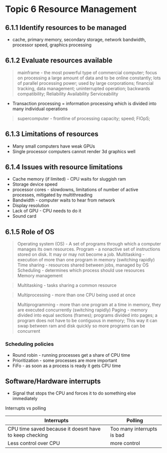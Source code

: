 # Topic 6 Resource Management

## 6.1.1 Identify resources to be managed

- cache, primary memory, secondary storage, network bandwidth, processor speed, graphics processing





## 6.1.2 Evaluate resources available

> mainframe - the most powerful type of commercial computer; focus on processing a large amount of data and to be online constantly; lots of parallel processing power; used by large corporations; financial tracking, data management; uninterrupted operation; backwards compatibility; Reliability Availability Serviceability
  -   Transaction processing = information processing which is divided into many individual operations
>supercomputer - frontline of processing capacity; speed; FlOpS; 

## 6.1.3 Limitations of resources

- Many small computers have weak GPUs
- Single processor computers cannot render 3d graphics well

## 6.1.4 Issues with resource limitations

- Cache memory (if limited) - CPU waits for sluggish ram
- Storage device speed
- processor cores - slowdowns, limitations of number of active processes, mitigated by multithreading
- Bandwidth - computer waits to hear from network
- Display resolution
- Lack of GPU - CPU needs to do it
- Sound card

## 6.1.5 Role of OS

> Operating system (OS) - A set of programs through which a computer manages its own resources.
> Program - a nonactive set of instructions stored on disk. It may or may not become a job.
> Multitasking - execution of more than one program in memory (switching rapidly)
> Time sharing - resources shared between jobs, managed by OS
> Scheduling - determines which process should use resources
> Memory management

> Multitasking - tasks sharing a common resource

> Multiprocessing - more than one CPU being used at once

> Multiprogramming - more than one program at a time in memory, they are executed concurrently (switching rapidly)
> Paging - memory divided into equal sections (frames); programs divided into pages; a program does not have to be contiguous in memory; This way it can swap between ram and disk quickly so more programs can be concurrent

### Scheduling policies

- Round robin - running processes get a share of CPU time
- Prioritization - some processes are more important
- FiFo - as soon as a process is ready it gets CPU time

## Software/Hardware interrupts

- Signal that stops the CPU and forces it to do something else immediately

Interrupts vs polling

| Interrupts                                             | Polling                    |
|--------------------------------------------------------|----------------------------|
| CPU time saved because it doesnt have to keep checking | Too many interrupts is bad |
| Less control over CPU                                  | more control               |

